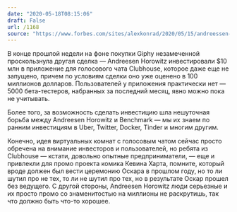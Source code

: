```yaml
---
date: "2020-05-18T08:15:06"
draft: False
url: /1168
source: "https://www.forbes.com/sites/alexkonrad/2020/05/15/andreessen-horowitz-wins-vc-sweepstakes-to-back-clubhouse-voice-app/"
---
```


В конце прошлой недели на фоне покупки Giphy незамеченной проскользнула другая сделка — Andreesen Horowitz инвестировали $10 млн в приложение для голосового чата Clubhouse, которое даже еще не запущено, причем по условиям сделки оно уже оценено в 100 миллионов долларов. Пользователей у приложения практически нет — 5000 бета-тестеров, набранных за последний месяц, явно можно пока не учитывать.

Более того, за возможность сделать инвестицию шла нешуточная борьба между Andreesen Horowitz и Benchmark — мы их знаем по ранним инвестициям в Uber, Twitter, Docker, Tinder и многим другим. 

Конечно, идея виртуальных комнат с голосовым чатом сейчас просто обречена на внимание инвесторов и пользователей, но ребята из Clubhouse — кстати, довольно опытные предприниматели, — еще и привлекли для промо проекта комика Кевина Харта, помните, который вроде должен был вести церемонию Оскара в прошлом году, но то ли шутил про не тех, то ли не шутил про тех, но в результате Оскар прошел без ведущего. С другой стороны, Andreesen Horowitz люди серьезные и их просто промо со знаменитостью на миллионы не раскрутишь, так что должно быть что-то хорошее.
